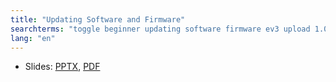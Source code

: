 ```yaml
---
title: "Updating Software and Firmware"
searchterms: "toggle beginner updating software firmware ev3 upload 1.07h 1.07e 1.09d"
lang: "en"
---
```

  <ul>
                         <li>Slides:
                           <a href='translations/en-us/beginner/InstallingUpdates.pptx'>PPTX</a>,
                           <a href='translations/en-us/beginner/InstallingUpdates.pdf'>PDF</a>
                         </li>
  </ul>
